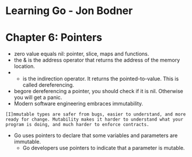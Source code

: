 # Learning Go - Jon Bodner

# Chapter 6: Pointers

- zero value equals nil: pointer, slice, maps and functions.
- the & is the address operator that returns the address of the memory location.
- * is the indirection operator. It returns the pointed-to-value. This is called dereferencing.
- begore dereferencing a pointer, you should check if it is nil. Otherwise you will get a panic.
- Modern software engineering embraces immutability.
```
[I]mmutable types are safer from bugs, easier to understand, and more ready for change. Mutability makes it harder to understand what your program is doing, and much harder to enforce contracts.
```

- Go uses pointers to declare that some variables and parameters are immutable.
    - Go developers use pointers to indicate that a parameter is mutable.
